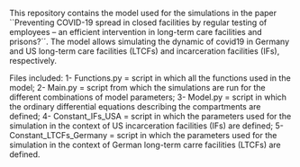 This repository contains the model used for the simulations in the paper ``Preventing COVID-19 spread in closed facilities by regular testing of employees – an efficient intervention in long-term care facilities and prisons?´´. The model allows simulating the dynamic of covid19 in Germany and US long-term care facilities (LTCFs) and incarceration facilities (IFs), respectively.

Files included:
1- Functions.py = script in which all the functions used in the model;
2- Main.py = script from which the simulations are run for the different combinations of model parameters;
3- Model.py = script in which the ordinary differential equations describing the compartments are defined;
4- Constant_IFs_USA = script in which the parameters used for the simulation in the context of US incarceration facilities (IFs) are defined;
5- Constant_LTCFs_Germany = script in which the parameters used for the simulation in the context of German long-term carre facilities (LTCFs) are defined.
